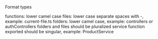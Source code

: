 Format types

functions: lower camel case
files: lower case separate spaces with -, example: current-file.ts
folders: lower camel case, example: controllers or authControllers
folders and files should be pluralized
service function exported should be singular, example: ProductService
